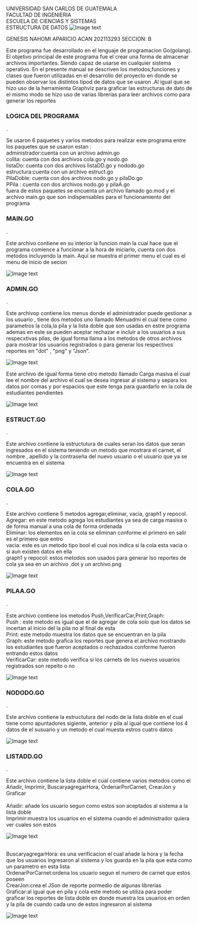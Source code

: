 UNIVERSIDAD SAN CARLOS DE GUATEMALA
<br>FACULTAD DE INGENIERIA 
<br>ESCUELA DE CIENCIAS Y SISTEMAS
<br>ESTRUCTURA DE DATOS 
![Image text](https://upload.wikimedia.org/wikipedia/commons/4/4a/Usac_logo.png)
<div style ="text-aling:rigth"> GENESIS NAHOMI APARICIO ACAN
  202113293
  SECCION: B
  </div>
   
  
<div style ="text-aling:justify">
  <p>    
    Este programa fue desarrollado en el lenguaje de programacion Go(golang). El objetivo principal de este programa fue el crear una forma de almacenar archivos importantes. Siendo capaz de usarse en cualquier sistema operativo. En el presente manual se descriven los metodos,funciones y clases que fueron utilizadas en el desarrollo del proyecto en donde se pueden  observar los distintos tipod de datos que se usaron .Al igual que se hizo uso de la herramienta Graphviz para graficar las estructuras de dato de el mismo modo se hizo uso de varias librerias para leer archivos  como para generar los reportes 
  </p>
  </div>
    <div style ="text-aling:center">
  <p>
    <h3><b> LOGICA DEL PROGRAMA</b></h3>.
</p>
  </div>
  
<div style ="text-aling:justify">
  <p>    
   Se usaron 6 paquetes  y varios metodos para realizar este programa entre los paquetes que se usaron estan :
    <br>administrador:cuenta con un archivo admin.go
    <br>colita: cuenta con dos archivos  cola.go y nodo.go
   <br> listaDo: cuenta con dos archivos listaDD.go y nododo.go
     <br> estructura:cuenta con un archivo estruct.go
   <br> PilaDoble: cuenta con dos archivos nodo.go y pilaDo.go
    <br>PPila : cuenta con dos archivos nodo.go y pilaA.go
     <br>fuera de estos paquetes se encuenta un archivo llamado go.mod y el archivo main.go que son indispensables para el funcionamiento del programa        
  </p>
  </div>
</div>
    <div style ="text-aling:center">
  <p>
    <h3><b> MAIN.GO </b></h3>.
</p>
  </div>
  <div style ="text-aling:justify">
  <p>    
  Este archivo contiene en su interior la funcion main la cual hace que el programa comience a funcionar a la hora de iniciarlo, cuenta con dos metodos incluyendo la main. Aqui se muestra el primer menu el cual es el menu de inicio de secion 
  </p>
  </div>


   ![Image text](https://raw.githubusercontent.com/Nahomi-Aparicio/EDD_1S2023_PY_202113293/main/EDD_Proyecto1_Fase1/imagenesdel%20manual/main.PNG?token=GHSAT0AAAAAAB7AG43LOHR5SBINGYJXNK6MY76RTAA)
 
 
<div style ="text-aling:center">
  <p>
    <h3><b> ADMIN.GO </b></h3>.
</p>
  </div>
  
  
<div style ="text-aling:justify">
  <p>    
  Este archivop contiene los menus donde el administrador puede gestionar a los usuario , tiene dos metodos uno llamado Menuadmi el cual tiene como parametros la cola,la pila y la lista doble que son usadas en estre programa ademas  en este se pueden aceptar rechazar e incluir a los usuarios a sus respecxtivas pilas, de igual forma llama a los metodos de otros archivos para mostrar los usuarios registrados o para generar los respectivos reportes en "dot" , "png" y "Json".
    </p>
  </div>

   ![Image text](https://raw.githubusercontent.com/Nahomi-Aparicio/EDD_1S2023_PY_202113293/main/EDD_Proyecto1_Fase1/imagenesdel%20manual/admin.PNG?token=GHSAT0AAAAAAB7AG43LMX76EHQXLH5YY2QIY76RTKA)
 

 
  <div style ="text-aling:justify">
  <p>    
 Este archivo de igual forma tiene otro metodo llamado Carga masiva el cual lee el nombre del archivo el cual se desea ingresar al sistema y separa los datos por comas y por espacios que este tenga para guardarlo en la cola de estudiantes pendientes 
    </p>
  </div>
 
 
 
 
 
  ![Image text](https://raw.githubusercontent.com/Nahomi-Aparicio/EDD_1S2023_PY_202113293/main/EDD_Proyecto1_Fase1/imagenesdel%20manual/carga%20masiva.PNG?token=GHSAT0AAAAAAB7AG43LGTPSJDVPYWVXY7YWY76RTUQ)
  
  <div style ="text-aling:center">
  <p>
    <h3><b> ESTRUCT.GO </b></h3>.
</p>
  </div>
  
   <div style ="text-aling:justify">
  <p>    
Este archivo contiene la estructutura de cuales seran los datos que seran ingresados en el sistema teniendo un metodo que mostrara el carnet, el nombre , apellido y la contraseña del nuevo usuario o el usuario que ya se encuentra en el sistema
    </p>
  </div>
  
   ![Image text](https://raw.githubusercontent.com/Nahomi-Aparicio/EDD_1S2023_PY_202113293/main/EDD_Proyecto1_Fase1/imagenesdel%20manual/estudiantes.PNG?token=GHSAT0AAAAAAB7AG43KWNO22UQXBEIQ3DCWY76RUBA)
  
  
 <div style ="text-aling:center">
  <p>
    <h3><b> COLA.GO </b></h3>.
</p>
  </div>

   <div style ="text-aling:justify">
  <p>    
  Este archivo contiene 5 metodos agregar,eliminar, vacia, graph1 y repocol.
  <br>  Agregar: en este metodo agrega los estudiantes ya sea de carga masiva o de forma manual a una cola de forma ordenada
   <br> Eliminar: los elementos en la cola se eliminan conforme el primero en salir es el primero que entro 
     <br> vacia: este es un metodo tipo bool el cual nos indica si la cola esta vacia o si aun existen datos en ella
     <br> graph1 y repocol: estos metodos son usados para generar lso reportes de cola ya sea en un archivo .dot y un archivo.png
    </p>
  </div>
  
 ![Image text](https://raw.githubusercontent.com/Nahomi-Aparicio/EDD_1S2023_PY_202113293/main/EDD_Proyecto1_Fase1/imagenesdel%20manual/cola.PNG?token=GHSAT0AAAAAAB7AG43LFYX2XUTFRHCEVQB4Y76RUVQ)
 
 
 <div style ="text-aling:center">
  <p>
    <h3><b> PILAA.GO </b></h3>.
</p>
  </div>
  
  
   <div style ="text-aling:justify">
  <p>    
Este archivo contiene los metodos Push,VerificarCar,Print,Graph:
    <br>Push : este metodo es igual que el de agregar de cola solo que los datos se incertan al inicio del la pila no al final de esta
    <br> Print: este metodo muestra los datos que se encuentran en la pila 
    <br>Graph: este metodo grafica los reportes  que genera el archivo mostrando los estudiantes que fueron aceptados o rechazados conforme fueron entrando estos datos
    <br> VerificarCar: este metodo verifica si los carnets de los nuevos usuarios registrados son repeito o no     </p>
</div>
  
  
![Image text](https://raw.githubusercontent.com/Nahomi-Aparicio/EDD_1S2023_PY_202113293/main/EDD_Proyecto1_Fase1/imagenesdel%20manual/pilaA.PNG?token=GHSAT0AAAAAAB7AG43LAQ5UUSW4OCTUVECGY76RP3A)


<div style ="text-aling:center">
  <p>
    <h3><b> NODODO.GO </b></h3>.
</p>
  </div>
  <div style ="text-aling:justify">
  <p>    
Este archivo contiene la estructutura del nodo de la lista doble en el cual tiene como apuntadores sigiente, anterior y pila al igual que contiene los 4 datos de el susuario y un metodo el cual muesta estros cuatro datos 
    </p>
  </div>
  
 ![Image text](https://raw.githubusercontent.com/Nahomi-Aparicio/EDD_1S2023_PY_202113293/main/EDD_Proyecto1_Fase1/imagenesdel%20manual/nododo.PNG?token=GHSAT0AAAAAAB7AG43L2AT3PI7MG4N4DHI6Y76RVDQ)


<div style ="text-aling:center">
  <p>
    <h3><b> LISTADD.GO </b></h3>.
</p>
  </div>
  
   <div style ="text-aling:justify">
  <p> 
    Este archivo contiene la lista doble el cual contiene varios metodos como el Añadir, Imprimir, BuscaryagregarHora, OrdenarPorCarnet, CrearJon y Graficar
    <br>
  <br> Añadir: añade los usuario segun como estos son aceptados al sistema a la lista doble
    <br> Imprimir:muestra los usuarios en el sistema cuando el administrador quiera ver cuales son estos   
   </p>
</div>

 ![Image text](https://raw.githubusercontent.com/Nahomi-Aparicio/EDD_1S2023_PY_202113293/main/EDD_Proyecto1_Fase1/imagenesdel%20manual/listaDD.PNG?token=GHSAT0AAAAAAB7AG43L7SV5BPDFKDSVAW6UY72NC4A)

  <div style ="text-aling:justify">
  <p> 
 <br>  BuscaryagregarHora: es una verificacion el cual añade la hora y la fecha que los usuarios ingresaron al sistema y los guarda en la pila que esta como un parametro en esta lista
  <br>  OrdenarPorCarnet:ordena los usuario segun el numero de carnet que estos poseen 
   <br>  CrearJon:crea el JSon de reporte pormedio de algunas librerias 
   <br>  Graficar:al igual que en pila y cola este metodo se utiliza para poder graficar los reportes de lista doble en donde muestra los usuarios en orden y la pila de cuando cada uno de estos ingresaron al sistema
     </p>
</div>

 ![Image text](https://raw.githubusercontent.com/Nahomi-Aparicio/EDD_1S2023_PY_202113293/main/EDD_Proyecto1_Fase1/imagenesdel%20manual/listaDD.PNG?token=GHSAT0AAAAAAB7AG43KBGNPGZRX57MFQSX2Y76RQ3A)
